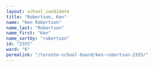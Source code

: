 ```yaml
---
layout: school_candidate
title: "Robertson, Ken"
name: "Ken Robertson"
name_last: "Robertson"
name_first: "Ken"
name_sortby: "robertson"
id: "2355"
ward: "6"
permalink: "/toronto-school-board/ken-robertson-2355/"
---
```

